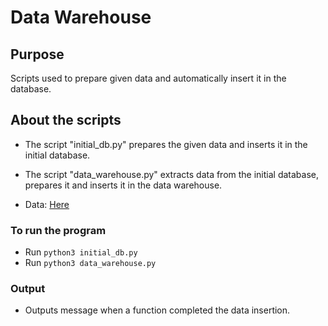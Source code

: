 # Data Warehouse
## Purpose
Scripts used to prepare given data and automatically insert it in the database.

## About the scripts
- The script "initial_db.py" prepares the given data and inserts it in the initial database.
- The script "data_warehouse.py" extracts data from the initial database, prepares it and inserts it in the data warehouse.

- Data: [Here](https://sorry.vse.cz/~berka/challenge/pkdd1999/berka.htm)

### To run the program
- Run `python3 initial_db.py`
- Run `python3 data_warehouse.py`

### Output
- Outputs message when a function completed the data insertion.
